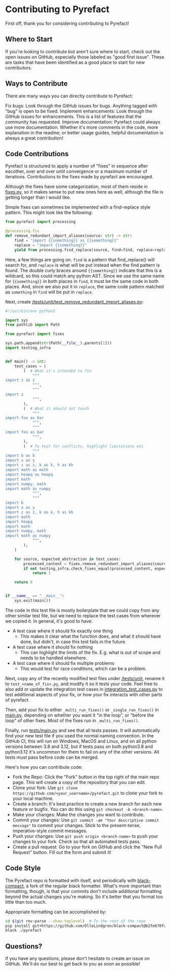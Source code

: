 # Contributing to Pyrefact

First off, thank you for considering contributing to Pyrefact!

## Where to Start

If you're looking to contribute but aren't sure where to start, check out the open issues on GitHub, especially those labeled as "good first issue". These are tasks that have been identified as a good place to start for new contributors.

## Ways to Contribute

There are many ways you can directly contribute to Pyrefact:

Fix bugs: Look through the GitHub issues for bugs. Anything tagged with "bug" is open to be fixed.
Implement enhancements: Look through the GitHub issues for enhancements. This is a list of features that the community has requested.
Improve documentation: Pyrefact could always use more documentation. Whether it's more comments in the code, more explanation in the readme, or better usage guides, helpful documentation is always a great contribution!

## Code Contributions

Pyrefact is structured to apply a number of "fixes" in sequence after eacother, over and over until convergence or a maximum
number of iterations. Contributions to the fixes made by pyrefact are encouraged.

Although the fixes have some categorization, most of them reside in [fixes.py](pyrefact/fixes.py), so it makes sense to put new
ones here as well, although the file is getting longer than I would like.

Simple fixes can sometimes be implemented with a find-replace style pattern. This might look like the following:

```python
from pyrefact import processing

@processing.fix
def remove_redundant_import_aliases(source: str) -> str:
    find = "import {{something}} as {{something}}"
    replace = "import {{something}}"
    yield from processing.find_replace(source, find=find, replace=replace)
```

Here, a few things are going on. `find` is a pattern that find_replace() will search for, and `replace` is what will be put instead
when the find pattern is found. The double curly braces around `{{something}}` indicate that this is a wildcard, so this could
match any python AST. Since we use the same name for `{{something}}` in both places in `find`, it must be the same code in both
places. And, since we also put it in `replace`, the same code pattern matched as `something` in `find` will be put in `replace`.

Next, create [/tests/unit/test_remove_redundant_import_aliases.py](/tests/unit/test_remove_redundant_import_aliases.py): 

```python
#!/usr/bin/env python3

import sys
from pathlib import Path

from pyrefact import fixes

sys.path.append(str(Path(__file__).parents[1]))
import testing_infra


def main() -> int:
    test_cases = (
        (  # What it's intended to fix
            """
import z as z
            """,
            """
import z
            """,
        ),
        (  # What it should not touch
            """
import foo as bar
            """,
            """
import foo as bar
            """,
        ),
        (  # To test for conflicts, highlight limitations etc
            """
import b as b
import x as y
import z as z, k as k, h as kh
import math as math
import heapq as heapq
import math
import numpy, math
import math as numpy
            """,
            """
import b
import x as y
import z as z, k as k, h as kh
import math
import heapq
import math
import numpy, math
import math as numpy
            """,
        ),
    )

    for source, expected_abstraction in test_cases:
        processed_content = fixes.remove_redundant_import_aliases(source)
        if not testing_infra.check_fixes_equal(processed_content, expected_abstraction):
            return 1

    return 0


if __name__ == "__main__":
    sys.exit(main())

```

The code in this test file is mostly boilerplate that we could copy from any other similar test file, but we need to replace the
test cases from wherever we copied it. In general, it's good to have:
* A test case where it should fix exactly one thing
  * This makes it clear what the function does, and what it should have done, but didn't, in case this test fails in the future.
* A test case where it should fix nothing
  * This can highlight the limits of the fix. E.g. what is out of scope and needs to be handled elsewhere.
* A test case where it should fix multiple problems
  * This would test for race conditions, which can be a problem.

Next, copy any of the recently modified test files under [/tests/unit](/tests/unit), rename it to `test_<name_of_fix>.py`, and modify it so it tests your code.
Feel free to also add or update the integration test cases in [integration_test_cases.py](/tests/integration/integration_test_cases.py) to test additional
aspects of your fix, or how your fix interacts with other parts of pyrefact.

Then, add your fix to either `_multi_run_fixes()` or `_single_run_fixes()` in [main.py](/pyrefact/main.py), depending on whether you want it "in the loop",
or "before the loop" of other fixes. Most of the fixes run in `_multi_run_fixes()`.

Finally, run [tests/main.py](/tests/main.py) and see that all tests passes. It will automatically find your new test file if you used the normal naming convention.
In the GitHub CI, this will run on Windows, MacOS and Linux, and on all python versions between 3.8 and 3.12, but if tests pass on both python3.8 and python3.12
it's uncommon for them to fail on any of the other versions. All tests must pass before code can be merged.

Here's how you can contribute code:

* Fork the Repo: Click the "Fork" button in the top right of the main repo page. This will create a copy of the repository that you can edit.
* Clone your fork: Use `git clone https://github.com/<your_username>/pyrefact.git` to clone your fork to your local machine.
* Create a branch: It's best practice to create a new branch for each new feature or bugfix. You can do this using `git checkout -b <branch-name>`.
* Make your changes: Make the changes you want to contribute.
* Commit your changes: Use `git commit -am "Your descriptive commit message"` to commit your changes. Stick to the present-tense, imperative-style commit messages.
* Push your changes: Use `git push origin <branch-name>` to push your changes to your fork. Check so that all automated tests pass.
* Create a pull request: Go to your fork on GitHub and click the "New Pull Request" button. Fill out the form and submit it!

## Code Style

The Pyrefact repo is formatted with itself, and periodically with [black-compact](https://github.com/OlleLindgren/black-compact), a fork of the regular black formatter.
What's more important than formatting, though, is that your commits don't include additional formatting beyond the actual changes you're making. So it's better that you format too little than too much.

Appropriate formatting can be accomplished by:
```bash
cd $(git rev-parse --show-toplevel)  # To the root of the repo
pip install git+https://github.com/OlleLindgren/black-compact@b2fe670fafa22fea0660feb037f0909a10358c76#egg=black
black ./pyrefact
```

## Questions?

If you have any questions, please don't hesitate to create an issue on GitHub. We'll do our best to get back to you as soon as possible!
